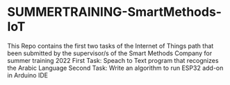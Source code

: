 # SUMMERTRAINING-SmartMethods-IoT
This Repo contains the first two tasks of the Internet of Things path that been submitted by the supervisor/s of the Smart Methods Company for summer training 2022
First Task: Speach to Text program that recognizes the Arabic Language 
Second Task: Write an algorithm to run ESP32 add-on in Arduino IDE
